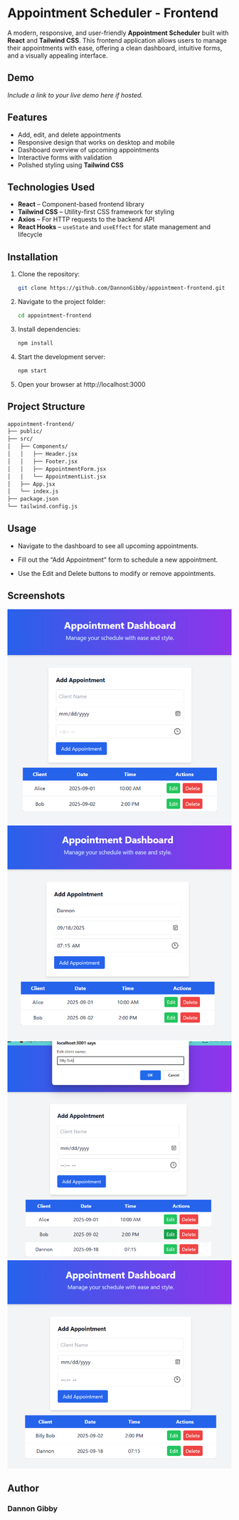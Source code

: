 # Appointment Scheduler - Frontend

A modern, responsive, and user-friendly **Appointment Scheduler** built with **React** and **Tailwind CSS**. This frontend application allows users to manage their appointments with ease, offering a clean dashboard, intuitive forms, and a visually appealing interface.  

## Demo
_Include a link to your live demo here if hosted._

## Features
- Add, edit, and delete appointments
- Responsive design that works on desktop and mobile
- Dashboard overview of upcoming appointments
- Interactive forms with validation
- Polished styling using **Tailwind CSS**

## Technologies Used
- **React** – Component-based frontend library
- **Tailwind CSS** – Utility-first CSS framework for styling
- **Axios** – For HTTP requests to the backend API
- **React Hooks** – `useState` and `useEffect` for state management and lifecycle

## Installation
1. Clone the repository:
   ```bash
   git clone https://github.com/DannonGibby/appointment-frontend.git
2. Navigate to the project folder:
   ```bash
   cd appointment-frontend
3. Install dependencies:
   ```bash
   npm install
4. Start the development server:
   ```bash
   npm start
5. Open your browser at http://localhost:3000

## Project Structure
   ```bash
   appointment-frontend/
   ├── public/
   ├── src/
   │   ├── Components/
   │   │   ├── Header.jsx
   │   │   ├── Footer.jsx
   │   │   ├── AppointmentForm.jsx
   │   │   └── AppointmentList.jsx
   │   ├── App.jsx
   │   └── index.js
   ├── package.json
   └── tailwind.config.js
   ```
## Usage

- Navigate to the dashboard to see all upcoming appointments.

- Fill out the “Add Appointment” form to schedule a new appointment.

- Use the Edit and Delete buttons to modify or remove appointments.

## Screenshots

   ![Dashboard](public/assets/screenshots/dashboard.png)
   ![Adding Appointments](public/assets/screenshots/add-appointment.png)
   ![Editing Appointments](public/assets/screenshots/edit-appointment.png)
   ![Deleting Appointments](public/assets/screenshots/delete-appointment.png)

## Author

### Dannon Gibby


